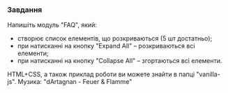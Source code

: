 ### Завдання

Напишіть модуль "FAQ", який:

- створює список елементів, що розкриваються (5 шт достатньо);
- при натисканні на кнопку "Expand All" – розкриваються всі елементи;
- при натисканні на кнопку "Collapse All" – згортаються всі елементи.

HTML+CSS, а також приклад роботи ви можете знайти в папці "vanilla-js".
Музика: "dArtagnan - Feuer & Flamme"
